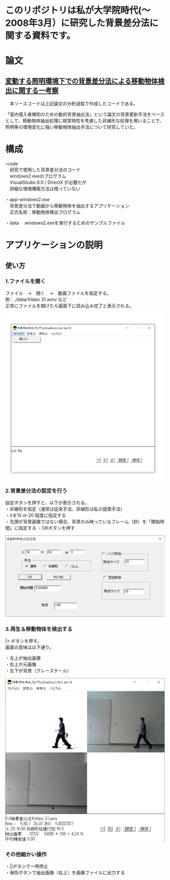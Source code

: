 # このリポジトリは私が大学院時代(～2008年3月）に研究した背景差分法に関する資料です。

# 論文

## [変動する照明環境下での背景差分法による移動物体検出に関する一考察](https://www.ieice.org/publications/conference-FIT-DVDs/FIT2007/pdf/I/I_042.pdf)    
 　本ソースコードは上記論文の分析過程で作成したコードである。
  
「室内侵入者検知のための動的背景抽出法」という論文の背景更新手法をベースとして、移動物体抽出処理に視覚特性を考慮した非線形な処理を用いることで、照明等の環境変化に強い移動物体抽出手法について研究していた。

# 構成

-code  
　研究で使用した背景差分法のコード  
　windows2.exeのプログラム  
　VisualStudio 6.0 / DirectX が必要だが   
　詳細な環境構築方法は残っていない

・app-windows2.exe  
　背景差分法で動画から移動物体を抽出するアプリケーション  
　正式名称：移動物体検出プログラム

・data
　windows2.exeを実行するためのサンプルファイル

# アプリケーションの説明
## 使い方

### 1.ファイルを開く
ファイル　→　開く　→　動画ファイルを指定する。  
例：./data/Video 31.wmv など  
正常にファイルを開けたら画面下に読み込み完了と表示される。  

![メイン画面](/img/01.jpg) 

### 2.背景差分法の設定を行う
設定ボタンを押すと、以下が表示される。      
・非線形を指定（通常は従来手法、非線形は私の提案手法）  
・λを15 or 20 程度に指定する  
・先頭が背景画像ではない場合、背景のみ映っているフレーム（秒）を「開始時間」に指定する
・OKボタンを押す

![設定画面](/img/02.jpg) 


### 3.再生＆移動物体を検出する
|> ボタンを押す。  
画面の意味は以下通り。  

・左上が抽出画像  
・右上が元画像  
・左下が背景（グレースケール）

![設定画面](/img/03.jpg) 


### その他細かい操作
・||ボタンで一時停止  
・保存ボタンで抽出画像（右上）を画像ファイルに出力する